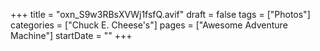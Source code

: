+++
title = "oxn_S9w3RBsXVWj1fsfQ.avif"
draft = false
tags = ["Photos"]
categories = ["Chuck E. Cheese's"]
pages = ["Awesome Adventure Machine"]
startDate = ""
+++
